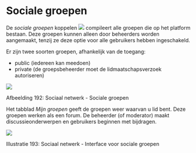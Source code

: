 # Sociale groepen

De _sociale groepen_ koppelen ![](../../.gitbook/assets/graphics341%20%281%29.png) compileert alle groepen die op het platform bestaan. Deze groepen kunnen alleen door beheerders worden aangemaakt, tenzij ze deze optie voor alle gebruikers hebben ingeschakeld.

Er zijn twee soorten groepen, afhankelijk van de toegang:

* public \(iedereen kan meedoen\)
* private \(de groepsbeheerder moet de lidmaatschapsverzoek autoriseren\)

![](../../.gitbook/assets/images260%20%283%29.png)

Afbeelding 192: Sociaal netwerk - Sociale groepen

Het tabblad _Mijn groepen_ geeft de groepen weer waarvan u lid bent. Deze groepen werken als een forum. De beheerder \(of moderator\) maakt discussieonderwerpen en gebruikers beginnen met bijdragen.

![](../../.gitbook/assets/images261%20%283%29.png)

Illustratie 193: Sociaal netwerk - Interface voor sociale groepen

